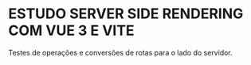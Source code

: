 # ESTUDO SERVER SIDE RENDERING COM VUE 3 E VITE

Testes de operações e conversões de rotas para o lado do servidor.
